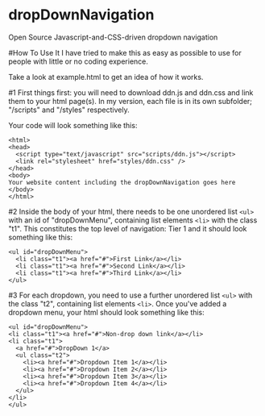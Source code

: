 # dropDownNavigation
Open Source Javascript-and-CSS-driven dropdown navigation

#How To Use It
I have tried to make this as easy as possible to use for people with little or no coding experience.

Take a look at example.html to get an idea of how it works.

#1
First things first: you will need to download ddn.js and ddn.css and link them to your html page(s). In my version, each file is in its own subfolder; "/scripts" and "/styles" respectively.

Your code will look something like this:
```
<html>
<head>
  <script type="text/javascript" src="scripts/ddn.js"></script>
  <link rel="stylesheet" href="styles/ddn.css" />
</head>
<body>
Your website content including the dropDownNavigation goes here
</body>
</html>
```

#2
Inside the body of your html, there needs to be one unordered list ```<ul>``` with an id of "dropDownMenu", containing list elements ```<li>``` with the class "t1". This constitutes the top level of navigation: Tier 1 and it should look something like this:
```
<ul id="dropDownMenu">
  <li class="t1"><a href="#">First Link</a></li>
  <li class="t1"><a href="#">Second Link</a></li>
  <li class="t1"><a href="#">Third Link</a></li>
</ul>
```

#3
For each dropdown, you need to use a further unordered list ```<ul>``` with the class "t2", containing list elements ```<li>```.
Once you've added a dropdown menu, your html should look something like this:
  ```
<ul id="dropDownMenu">
  <li class="t1"><a href="#">Non-drop down link</a></li>
  <li class="t1">
    <a href="#">DropDown 1</a>
    <ul class="t2">
      <li><a href="#">Dropdown Item 1</a></li>
      <li><a href="#">Dropdown Item 2</a></li>
      <li><a href="#">Dropdown Item 3</a></li>
      <li><a href="#">Dropdown Item 4</a></li>
    </ul>
  </li>
</ul>
